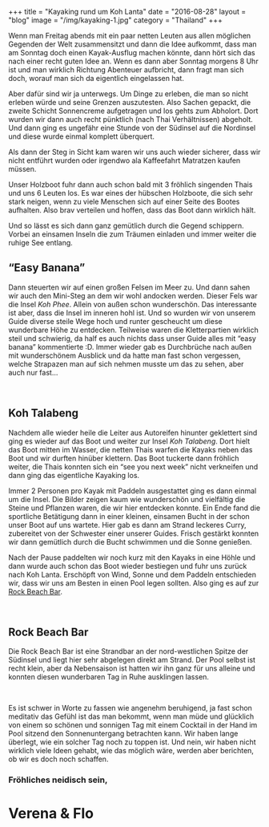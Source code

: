 +++
title = "Kayaking rund um Koh Lanta"
date = "2016-08-28"
layout = "blog"
image = "/img/kayaking-1.jpg"
category = "Thailand"
+++

Wenn man Freitag abends mit ein paar netten Leuten aus allen möglichen Gegenden der Welt zusammensitzt und dann die Idee aufkommt, dass man am Sonntag doch einen Kayak-Ausflug machen könnte, dann hört sich das nach einer recht guten Idee an. Wenn es dann aber Sonntag morgens 8 Uhr ist und man wirklich Richtung Abenteuer aufbricht, dann fragt man sich doch, worauf man sich da eigentlich eingelassen hat.

<!--more-->


Aber dafür sind wir ja unterwegs. Um Dinge zu erleben, die man so nicht erleben würde und seine Grenzen auszutesten. Also Sachen gepackt, die zweite Schicht Sonnencreme aufgetragen und los gehts zum Abholort. Dort wurden wir dann auch recht pünktlich (nach Thai Verhältnissen) abgeholt. Und dann ging es ungefähr eine Stunde von der Südinsel auf die Nordinsel und diese wurde einmal komplett überquert.

Als dann der Steg in Sicht kam waren wir uns auch wieder sicherer, dass wir nicht entführt wurden oder irgendwo ala Kaffeefahrt Matratzen kaufen müssen.

Unser Holzboot fuhr dann auch schon bald mit 3 fröhlich singenden Thais und uns 6 Leuten los. Es war eines der hübschen Holzboote, die sich sehr stark neigen, wenn zu viele Menschen sich auf einer Seite des Bootes aufhalten. Also brav verteilen und hoffen, dass das Boot dann wirklich hält.

Und so lässt es sich dann ganz gemütlich durch die Gegend schippern. Vorbei an einsamen Inseln die zum Träumen einladen und immer weiter die ruhige See entlang.

## “Easy Banana”

Dann steuerten wir auf einen großen Felsen im Meer zu. Und dann sahen wir auch den Mini-Steg an dem wir wohl andocken werden. Dieser Fels war die Insel *Koh Phee*. Allein von außen schon wunderschön. Das interessante ist aber, dass die Insel im inneren hohl ist. Und so wurden wir von unserem Guide diverse steile Wege hoch und runter gescheucht um diese wunderbare Höhe zu entdecken. Teilweise waren die Kletterpartien wirklich steil und schwierig, da half es auch nichts dass unser Guide alles mit “easy banana” kommentierte :D. Immer wieder gab es Durchbrüche nach außen mit wunderschönem Ausblick und da hatte man fast schon vergessen, welche Strapazen man auf sich nehmen musste um das zu sehen, aber auch nur fast...

<div class="blog-post-gallery">
<img src="/img/kayaking-1.jpg" alt="">
<img src="/img/kayaking-2.jpg" alt="">
<img src="/img/kayaking-3.jpg" alt="">
<img src="/img/kayaking-4.jpg" alt="">
<img src="/img/kayaking-5.jpg" alt="">
<img src="/img/kayaking-6.jpg" alt="">
<img src="/img/kayaking-7.jpg" alt="">
<img src="/img/kayaking-8.jpg" alt="">
<img src="/img/kayaking-9.jpg" alt="">
<img src="/img/kayaking-10.jpg" alt="">
</div>


## Koh Talabeng

Nachdem alle wieder heile die Leiter aus Autoreifen hinunter geklettert sind ging es wieder auf das Boot und weiter zur Insel *Koh Talabeng*. Dort hielt das Boot mitten im Wasser, die netten Thais warfen die Kayaks neben das Boot und wir durften hinüber klettern. Das Boot tuckerte dann fröhlich weiter, die Thais konnten sich ein “see you next week” nicht verkneifen und dann ging das eigentliche Kayaking los.

Immer 2 Personen pro Kayak mit Paddeln ausgestattet ging es dann einmal um die Insel. Die Bilder zeigen kaum wie wunderschön und vielfältig die Steine und Pflanzen waren, die wir hier entdecken konnte. Ein Ende fand die sportliche Betätigung dann in einer kleinen, einsamen Bucht in der schon unser Boot auf uns wartete. Hier gab es dann am Strand leckeres Curry, zubereitet von der Schwester einer unserer Guides. Frisch gestärkt konnten wir dann gemütlich durch die Bucht schwimmen und die Sonne genießen.

Nach der Pause paddelten wir noch kurz mit den Kayaks in eine Höhle und dann wurde auch schon das Boot wieder bestiegen und fuhr uns zurück nach Koh Lanta. Erschöpft von Wind, Sonne und dem Paddeln entschieden wir, dass wir uns am Besten in einen Pool legen sollten. Also ging es auf zur [Rock Beach Bar](https://www.facebook.com/rockbeachbar/).

<div class="blog-post-gallery">
<img src="/img/kayaking-11.jpg" alt="">
<img src="/img/kayaking-12.jpg" alt="">
<img src="/img/kayaking-13.jpg" alt="">
<img src="/img/kayaking-14.jpg" alt="">
<img src="/img/kayaking-15.jpg" alt="">
</div>

## Rock Beach Bar

Die Rock Beach Bar ist eine Strandbar an der nord-westlichen Spitze der Südinsel und liegt hier sehr abgelegen direkt am Strand. Der Pool selbst ist recht klein, aber da Nebensaison ist hatten wir ihn ganz für uns alleine und konnten diesen wunderbaren Tag in Ruhe ausklingen lassen.

<div class="blog-post-gallery">
<img src="/img/kayaking-16.jpg" alt="">
<img src="/img/kayaking-17.jpg" alt="">
<img src="/img/kayaking-18.jpg" alt="">
<img src="/img/kayaking-19.jpg" alt="">
</div>

Es ist schwer in Worte zu fassen wie angenehm beruhigend, ja fast schon meditativ das Gefühl ist das man bekommt, wenn man müde und glücklich von einem so schönen und sonnigen Tag mit einem Cocktail in der Hand im Pool sitzend den Sonnenuntergang betrachten kann. Wir haben lange überlegt, wie ein solcher Tag noch zu toppen ist. Und nein, wir haben nicht wirklich viele Ideen gehabt, wie das möglich wäre, werden aber berichten, ob wir es doch noch schaffen.

### Fröhliches neidisch sein,

<h1 class="signature">Verena & Flo</h1>
